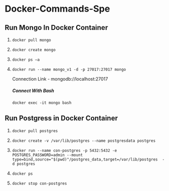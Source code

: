 # Docker-Commands-Spe

## Run Mongo In Docker Container

1. `docker pull mongo`

1. `docker create mongo`

1. `docker ps –a`

1. `docker run --name mongo_v1 -d -p 27017:27017 mongo`

    Connection Link  -  mongodb://localhost:27017

   ##### Connect With Bash
   `docker exec -it mongo bash`


## Run Postgress in Docker Container

1. `docker pull postgres`

1. `docker create -v /var/lib/postgres --name postgresdata postgres`

1. `docker run --name con-postgres -p 5432:5432 -e POSTGRES_PASSWORD=admin --mount type=bind,source="$(pwd)"/postgres_data,target=/var/lib/postgres  -d postgres`

1. `docker ps`

1. `docker stop con-postgres`

